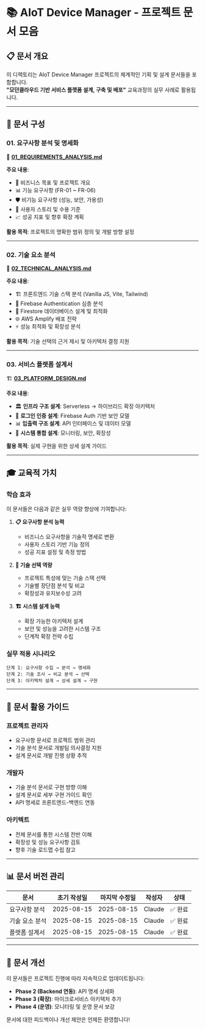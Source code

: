 # 📚 AIoT Device Manager - 프로젝트 문서 모음

## 📋 **문서 개요**

이 디렉토리는 AIoT Device Manager 프로젝트의 체계적인 기획 및 설계 문서들을 포함합니다.  
**"모던클라우드 기반 서비스 플랫폼 설계, 구축 및 배포"** 교육과정의 실무 사례로 활용됩니다.

---

## 📖 **문서 구성**

### **01. 요구사항 분석 및 명세화**
📄 **[01_REQUIREMENTS_ANALYSIS.md](./01_REQUIREMENTS_ANALYSIS.md)**

**주요 내용**:
- 🎯 비즈니스 목표 및 프로젝트 개요
- 📊 기능 요구사항 (FR-01 ~ FR-06)
- 🛡️ 비기능 요구사항 (성능, 보안, 가용성)
- 👥 사용자 스토리 및 수용 기준
- 📈 성공 지표 및 향후 확장 계획

**활용 목적**: 프로젝트의 명확한 범위 정의 및 개발 방향 설정

---

### **02. 기술 요소 분석**
🔧 **[02_TECHNICAL_ANALYSIS.md](./02_TECHNICAL_ANALYSIS.md)**

**주요 내용**:
- 🏗️ 프론트엔드 기술 스택 분석 (Vanilla JS, Vite, Tailwind)
- 🔐 Firebase Authentication 심층 분석
- 💾 Firestore 데이터베이스 설계 및 최적화
- 🌐 AWS Amplify 배포 전략
- ⚡ 성능 최적화 및 확장성 분석

**활용 목적**: 기술 선택의 근거 제시 및 아키텍처 결정 지원

---

### **03. 서비스 플랫폼 설계서**
🏗️ **[03_PLATFORM_DESIGN.md](./03_PLATFORM_DESIGN.md)**

**주요 내용**:
- 🏛️ **인프라 구조 설계**: Serverless → 하이브리드 확장 아키텍처
- 🔐 **로그인 인증 설계**: Firebase Auth 기반 보안 모델
- 📊 **입출력 구조 설계**: API 인터페이스 및 데이터 모델
- 🔧 **시스템 통합 설계**: 모니터링, 보안, 확장성

**활용 목적**: 실제 구현을 위한 상세 설계 가이드

---

## 🎓 **교육적 가치**

### **학습 효과**
이 문서들은 다음과 같은 실무 역량 향상에 기여합니다:

1. **📋 요구사항 분석 능력**
   - 비즈니스 요구사항을 기술적 명세로 변환
   - 사용자 스토리 기반 기능 정의
   - 성공 지표 설정 및 측정 방법

2. **🔧 기술 선택 역량**
   - 프로젝트 특성에 맞는 기술 스택 선택
   - 기술별 장단점 분석 및 비교
   - 확장성과 유지보수성 고려

3. **🏗️ 시스템 설계 능력**
   - 확장 가능한 아키텍처 설계
   - 보안 및 성능을 고려한 시스템 구조
   - 단계적 확장 전략 수립

### **실무 적용 시나리오**
```
단계 1: 요구사항 수집 → 분석 → 명세화
단계 2: 기술 조사 → 비교 분석 → 선택
단계 3: 아키텍처 설계 → 상세 설계 → 구현
```

---

## 🔄 **문서 활용 가이드**

### **프로젝트 관리자**
- 요구사항 문서로 프로젝트 범위 관리
- 기술 분석 문서로 개발팀 의사결정 지원
- 설계 문서로 개발 진행 상황 추적

### **개발자**
- 기술 분석 문서로 구현 방향 이해
- 설계 문서로 세부 구현 가이드 확인
- API 명세로 프론트엔드-백엔드 연동

### **아키텍트**
- 전체 문서를 통한 시스템 전반 이해
- 확장성 및 성능 요구사항 검토
- 향후 기술 로드맵 수립 참고

---

## 📊 **문서 버전 관리**

| 문서 | 초기 작성일 | 마지막 수정일 | 작성자 | 상태 |
|------|-------------|---------------|--------|------|
| 요구사항 분석 | 2025-08-15 | 2025-08-15 | Claude | ✅ 완료 |
| 기술 요소 분석 | 2025-08-15 | 2025-08-15 | Claude | ✅ 완료 |
| 플랫폼 설계서 | 2025-08-15 | 2025-08-15 | Claude | ✅ 완료 |

---

## 🤝 **문서 개선**

이 문서들은 프로젝트 진행에 따라 지속적으로 업데이트됩니다:

- **Phase 2 (Backend 연동)**: API 명세 상세화
- **Phase 3 (확장)**: 마이크로서비스 아키텍처 추가
- **Phase 4 (운영)**: 모니터링 및 운영 문서 보강

문서에 대한 피드백이나 개선 제안은 언제든 환영합니다!